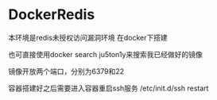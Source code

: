 # DockerRedis

本环境是redis未授权访问漏洞环境
在docker下搭建


也可直接使用docker search ju5ton1y来搜索我已经做好的镜像

镜像开放两个端口，分别为6379和22

容器搭建好之后需要进入容器重启ssh服务
/etc/init.d/ssh restart
